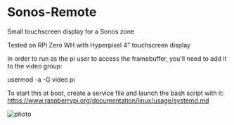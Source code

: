 # Sonos-Remote
Small touchscreen display for a Sonos zone

Tested on RPi Zero WH with Hyperpixel 4" touchscreen display

In order to run as the pi user to access the framebuffer, you'll need to add it to the video group:

usermod -a -G video pi

To start this at boot, create a service file and launch the bash script with it: https://www.raspberrypi.org/documentation/linux/usage/systemd.md

![photo](https://1.bp.blogspot.com/-jDm0RF67ovk/YPIYBy5tLhI/AAAAAAAAulo/qTaQYNSF8Q4pAKGwj8CGEMkK-G04xG_hwCLcBGAsYHQ/s2048/4F80C9C8-EEB6-4BDA-9274-17A5EF7EC377.jpeg)
